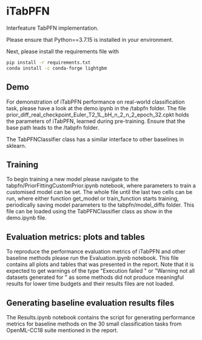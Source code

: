 # iTabPFN


Interfeature TabPFN implementation. 

Please ensure that Python==3.7.15 is installed in your environment.

Next, please install the requirements file with 

```bash
pip install -r requirements.txt
conda install -c conda-forge lightgbm
```

## Demo
For demonstration of iTabPFN performance on real-world classification task, please have a look at the demo.ipynb in the /tabpfn folder.
The file prior_diff_real_checkpoint_Euler_T2_1L_bH_n_2_n_2_epoch_32.cpkt holds the parameters of iTabPFN, learned during pre-training. Ensure that the base path leads to the /tabpfn folder.

The TabPFNClassifier class has a similar interface to other baselines in sklearn.

## Training
To begin training a new model please navigate to the tabpfn/PriorFittingCustomPrior.ipynb notebook, where  parameters to train a customised model can be set. The whole file until the last two cells can be run, where either function get_model or train_function starts training, periodically saving model parameters to the tabpfn/model_diffs folder. This file can be loaded using the TabPFNClassifier class as show in the demo.ipynb file.

## Evaluation metrics: plots and tables
To reproduce the performance evaluation metrics of iTabPFN and other baseline methods please run the Evaluation.ipynb notebook. This file contains all plots and tables that was presented in the report. Note that it is expected to get warnings of the type "Execution failed <dataset name>" or "Warning not all datasets generated for <results file name>" as some methods did not produce meaningful results for lower time budgets and their results files are not loaded.

## Generating baseline evaluation results files
The Results.ipynb notebook contains the script for generating performance metrics for baseline methods on the 30 small classification tasks from OpenML-CC18 suite mentioned in the report. 




